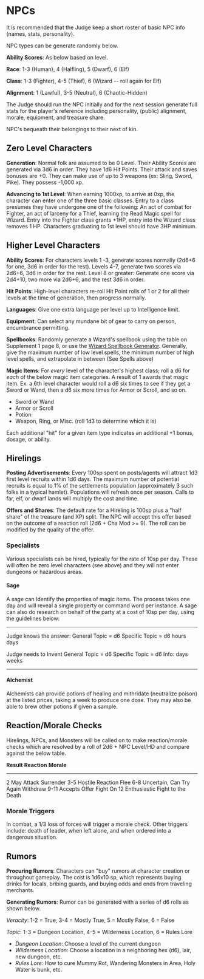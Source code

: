 # NPCs

It is recommended that the Judge keep a short roster of basic NPC info
(names, stats, personality).

NPC types can be generate randomly below.

**Ability Scores**: As below based on level.

**Race**: 1-3 (Human), 4 (Halfling), 5 (Dwarf), 6 (Elf)

**Class**: 1-3 (Fighter), 4-5 (Thief), 6 (Wizard -- roll again for Elf)

**Alignment**: 1 (Lawful), 3-5 (Neutral), 6 (Chaotic-Hidden)

The Judge should run the NPC initially and for the next session generate
full stats for the player's reference including personality, (public)
alignment, morale, equipment, and treasure share.

NPC's bequeath their belongings to their next of kin.

## Zero Level Characters

**Generation**: Normal folk are assumed to be 0 Level. Their Ability
Scores are generated via 3d6 in order. They have 1d6 Hit Points. Their
attack and saves bonuses are +0. They can make use of up to 3 weapons
(ex: Sling, Sword, Pike). They possess -1,000 xp.

**Advancing to 1st Level**: When earning 1000xp, to arrive at
0xp, the character can enter one of the three basic classes. Entry to a
class presumes they have undergone one of the following: An act of
combat for Fighter, an act of larceny for a Thief, learning the Read
Magic spell for Wizard. Entry into the Fighter class grants +1HP, entry
into the Wizard class removes 1 HP.  Characters graduating to 1st level should have 3HP minimum. 

## Higher Level Characters

**Ability Scores**: For characters levels 1 -3, generate scores normally
(2d6+6 for one, 3d6 in order for the rest). Levels 4-7, generate two
scores via 2d6+6, 3d6 in order for the rest. Level 8 or greater:
Generate one score via 2d4+10, two more via 2d6+6, and the rest 3d6 in
order.

**Hit Points**: High-level characters re-roll Hit Point rolls of 1 or 2
for all their levels at the time of generation, then progress normally.

**Languages**: Give one extra language per level up to Intelligence
limit.

**Equipment**: Can select any mundane bit of gear to carry on person,
encumbrance permitting.

**Spellbooks**: Randomly generate a Wizard's spellbook using the table
on Supplement 1 page 8, or use the 
[Wizard Spellbook Generator](http://deltasdnd.blogspot.com/2017/07/saturday-software-wizard-spellbook.html).
Generally, give the maximum number of low level spells, the minimum
number of high level spells, and extrapolate in between (See Spells
above)

**Magic Items**: For *every* level of the character's highest class; roll a d6 for *each* of the below magic item categories. A result of 1 awards that magic item. Ex. a 6th level character would roll a d6 six times to see if they get a Sword or Wand, then a d6 six more times for Armor or Scroll, and so on.

-   Sword or Wand
-   Armor or Scroll
-   Potion
-   Weapon, Ring, or Misc. (roll 1d3 to determine which it is)

Each additional "hit" for a given item type indicates an additional +1 bonus, dosage, or ability.

## Hirelings

**Posting Advertisements**: Every 100sp spent on posts/agents will
attract 1d3 first level recruits within 1d6 days. The maximum number of
potential recruits is equal to 1% of the settlements population
(approximately 3 such folks in a typical hamlet). Populations will
refresh once per season. Calls to far, elf, or dwarf lands will multiply
the cost and time.

**Offers and Shares**: The default rate for a Hireling is 100sp plus a
"half share" of the treasure (and XP) split. The NPC will accept this
offer based on the outcome of a reaction roll (2d6 + Cha Mod >= 9). The
roll can be modified by the quality of the offer.

### Specialists

Various specialists can be hired, typically for the rate of 10sp per
day. These will often be zero level characters (see above) and they will
not enter dungeons or hazardous areas.

#### Sage

A sage can Identify the properties of magic items. The process takes one
day and will reveal a single property or command word per instance. A
sage can also do research on behalf of the party at a cost of 10sp per
day, using the guidelines below:

  ------------------------- ---------------------- -----------------------
  Judge knows the answer:   General Topic = d6     Specific Topic = d6
                            hours                  days

  Judge needs to Invent     General Topic = d6     Specific Topic = d6
  Info:                     days                   weeks
  ------------------------- ---------------------- -----------------------

#### Alchemist

Alchemists can provide potions of healing and mithridate (neutralize
poison) at the listed prices, taking a week to produce one dose. They
may also be able to brew other potions if given a sample.

## Reaction/Morale Checks

Hirelings, NPCs, and Monsters will be called on to make reaction/morale
checks which are resolved by a roll of 2d6 + NPC Level/HD and compare
against the below table.

  **Result**   **Reaction**               **Morale**
  ------------ -------------------------- --------------------
  2            May Attack                 Surrender
  3-5          Hostile Reaction           Flee
  6-8          Uncertain, Can Try Again   Withdraw
  9-11         Accepts Offer              Fight On
  12           Enthusiastic               Fight to the Death

### Morale Triggers

In combat, a 1/3 loss of forces will trigger a morale check. Other
triggers include: death of leader, when left alone, and when ordered
into a dangerous situation.

## Rumors

**Procuring Rumors**: Characters can "buy" rumors at character creation
or throughout gameplay. The cost is 1d6x10 sp, which represents buying
drinks for locals, bribing guards, and buying odds and ends from
traveling merchants.

**Generating Rumors**: Rumor can be generated with a series of d6 rolls
as shown below.

*Veracity*: 1-2 = True, 3-4 = Mostly True, 5 = Mostly False, 6 = False

*Topic*: 1-3 = Dungeon Location, 4-5 = Wilderness Location, 6 = Rules
Lore

-   *Dungeon Location*: Choose a level of the current dungeon
-   *Wilderness Location*: Choose a location in a neighboring hex (d6),
    lair, new dungeon, etc.
-   *Rules Lore*: How to cure Mummy Rot, Wandering Monsters in Area,
    Holy Water is bunk, etc.
